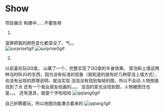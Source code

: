 # Show
项目展示
构建中……不要急呀
  
  
1.
录屏把我的颜色变化都录没了，气。。  
![surprise1gif](https://github.com/ZhangFengze/Show/raw/master/surprise1.gif)
![surprise0gif](https://github.com/ZhangFengze/Show/raw/master/surprise0.gif)

2.  
以前喜欢玩QQ堂。
山寨了一个，完整实现了QQ堂的半身效果。
穿泡和上墙这两种当时BUG的东西，因为没有标准的现象（我知道的就有好几种穿泡上墙方式），也没有出现的原理说明，就没实现
泡泡没有找到每帧的图，所以不会动
人物倒是找到了点
还有一个我女朋友给画的。。。
泡泡的浆也没找到图，人物被困住也是。。。
还有道具，就是个字哈哈哈
![qqtang0gif](https://github.com/ZhangFengze/Show/raw/master/qqtang.gif)

自己折腾着玩，所以地图功能凑合着来的
![qqtang1gif](https://github.com/ZhangFengze/Show/raw/master/qqtang1.gif)
